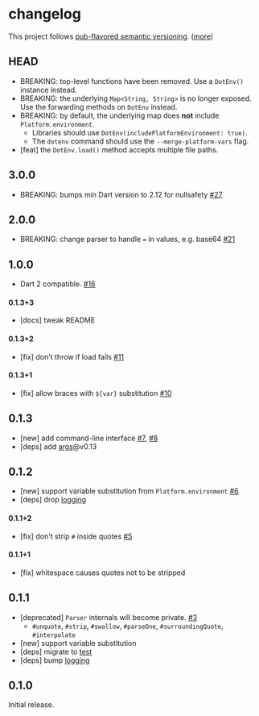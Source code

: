 changelog
=========

This project follows [pub-flavored semantic versioning][pub-semver]. ([more][pub-semver-readme])

[pub-semver]: https://www.dartlang.org/tools/pub/versioning.html#semantic-versions
[pub-semver-readme]: https://pub.dartlang.org/packages/pub_semver

HEAD
----

- BREAKING: top-level functions have been removed.  Use a `DotEnv()` instance instead.
- BREAKING: the underlying `Map<String, String>` is no longer exposed.  Use the forwarding methods on `DotEnv` instead.
- BREAKING: by default, the underlying map does **not** include `Platform.environment`.
  - Libraries should use `DotEnv(includePlatformEnvironment: true)`.
  - The `dotenv` command should use the `--merge-platform-vars` flag.
- [feat] the `DotEnv.load()` method accepts multiple file paths.

3.0.0
-----

- BREAKING: bumps min Dart version to 2.12 for nullsafety [#27][]

2.0.0
-----

- BREAKING: change parser to handle `=` in values, e.g. base64 [#21][]

1.0.0
-----

- Dart 2 compatible. [#16][]

#### 0.1.3+3

- [docs] tweak README

#### 0.1.3+2

- [fix] don't throw if load fails [#11][]

#### 0.1.3+1

- [fix] allow braces with `${var}` substitution [#10][]

0.1.3
-----

- [new] add command-line interface [#7][], [#8][]
- [deps] add [args][]@v0.13

[args]: https://pub.dartlang.org/packages/args

0.1.2
-----

- [new] support variable substitution from `Platform.environment` [#6][]
- [deps] drop [logging][]

#### 0.1.1+2

- [fix] don't strip `#` inside quotes [#5][]

#### 0.1.1+1

- [fix] whitespace causes quotes not to be stripped

0.1.1
-----

- [deprecated] `Parser` internals will become private. [#3][]
    - `#unquote`, `#strip`, `#swallow`, `#parseOne`, `#surroundingQuote`, `#interpolate`
- [new] support variable substitution
- [deps] migrate to [test][]
- [deps] bump [logging][]

[test]: https://pub.dartlang.org/packages/test
[logging]: https://pub.dartlang.org/packages/logging

0.1.0
-----

Initial release.

[#3]: https://github.com/mockturtl/dotenv/issues/3
[#5]: https://github.com/mockturtl/dotenv/issues/5
[#6]: https://github.com/mockturtl/dotenv/issues/6
[#7]: https://github.com/mockturtl/dotenv/issues/7
[#8]: https://github.com/mockturtl/dotenv/issues/8
[#10]: https://github.com/mockturtl/dotenv/issues/10
[#11]: https://github.com/mockturtl/dotenv/issues/11
[#16]: https://github.com/mockturtl/dotenv/issues/16
[#21]: https://github.com/mockturtl/dotenv/pull/21
[#27]: https://github.com/mockturtl/dotenv/pull/27

